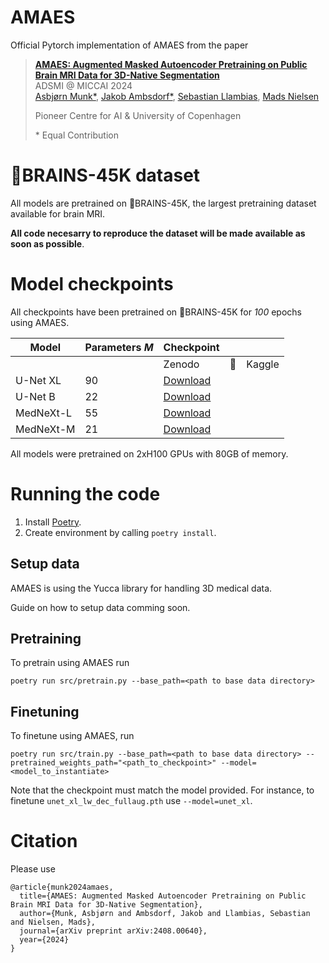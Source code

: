 # AMAES

Official Pytorch implementation of AMAES from the paper

> **[AMAES: Augmented Masked Autoencoder Pretraining on Public Brain MRI Data for 3D-Native Segmentation](https://arxiv.org/abs/2408.00640v2)** <br>
> ADSMI @ MICCAI 2024 <br>
> [Asbjørn Munk*](https://asbn.dk), [Jakob Ambsdorf*](https://scholar.google.de/citations?user=Cj2NnUIAAAAJ&hl=en), [Sebastian Llambias](https://scholar.google.com/citations?user=axb26RQAAAAJ&hl=en), [Mads Nielsen](https://scholar.google.de/citations?user=2QCJXEkAAAAJ&hl=en)
>
> Pioneer Centre for AI & University of Copenhagen
>
> \* Equal Contribution

# 🧠BRAINS-45K dataset
All models are pretrained on 🧠BRAINS-45K, the largest pretraining dataset available for brain MRI.

**All code necesarry to reproduce the dataset will be made available as soon as possible**.

# Model checkpoints

All checkpoints have been pretrained on 🧠BRAINS-45K for _100_ epochs using AMAES.

| Model     | Parameters  _M_ | Checkpoint |   |        |
|-----------|-----------------|------------|---|--------|
|           |                 | Zenodo     | 🤗 | Kaggle |
| U-Net XL  | 90              | [Download](https://zenodo.org/records/13604788/files/unet_xl_lw_dec_fullaug.pth?download=1) |   |        |
| U-Net B   | 22              | [Download](https://zenodo.org/records/13604788/files/unet_b_lw_dec_fullaug.pth?download=1) |   |        |
| MedNeXt-L | 55              | [Download](https://zenodo.org/records/13604788/files/mednext_l3_lw_dec_fullaug.pth?download=1) |   |        |
| MedNeXt-M | 21              | [Download](https://zenodo.org/records/13604788/files/mednext_m3_lw_dec_fullaug.pth?download=1) |   |        |

All models were pretrained on 2xH100 GPUs with 80GB of memory.

# Running the code

1. Install [Poetry](https://python-poetry.org/docs/).
2. Create environment by calling `poetry install`.

## Setup data
AMAES is using the Yucca library for handling 3D medical data.

Guide on how to setup data comming soon.

## Pretraining

To pretrain using AMAES run

```
poetry run src/pretrain.py --base_path=<path to base data directory>
```

## Finetuning

To finetune using AMAES, run

```
poetry run src/train.py --base_path=<path to base data directory> --pretrained_weights_path="<path_to_checkpoint>" --model=<model_to_instantiate>
```
Note that the checkpoint must match the model provided. For instance, to finetune `unet_xl_lw_dec_fullaug.pth` use `--model=unet_xl`.


# Citation

Please use

```
@article{munk2024amaes,
  title={AMAES: Augmented Masked Autoencoder Pretraining on Public Brain MRI Data for 3D-Native Segmentation},
  author={Munk, Asbjørn and Ambsdorf, Jakob and Llambias, Sebastian and Nielsen, Mads},
  journal={arXiv preprint arXiv:2408.00640},
  year={2024}
}
```
